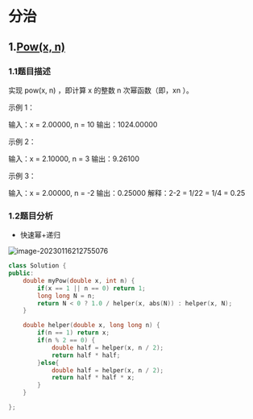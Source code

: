 # 分治

## 1.[Pow(x, n)](https://leetcode.cn/problems/powx-n/)

### 1.1题目描述

实现 pow(x, n) ，即计算 x 的整数 n 次幂函数（即，xn ）。

示例 1：

输入：x = 2.00000, n = 10
输出：1024.00000

示例 2：

输入：x = 2.10000, n = 3
输出：9.26100

示例 3：

输入：x = 2.00000, n = -2
输出：0.25000
解释：2-2 = 1/22 = 1/4 = 0.25

### 1.2题目分析

- 快速幂+递归

![image-20230116212755076](C:/Users/24991/AppData/Roaming/Typora/typora-user-images/image-20230116212755076.png)

```c++
class Solution {
public:
    double myPow(double x, int n) {
        if(x == 1 || n == 0) return 1;
        long long N = n;
        return N < 0 ? 1.0 / helper(x, abs(N)) : helper(x, N);
    }

    double helper(double x, long long n) {
        if(n == 1) return x;
        if(n % 2 == 0) {
            double half = helper(x, n / 2);
            return half * half;
        }else{
            double half = helper(x, n / 2);
            return half * half * x;
        }
    }

};
```

